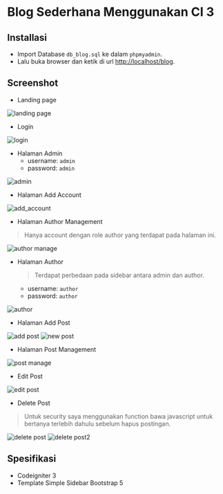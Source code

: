 # Blog Sederhana Menggunakan CI 3

## Installasi
- Import Database `db_blog.sql` ke dalam `phpmyadmin`.
- Lalu buka browser dan ketik di url [http://localhost/blog](http://localhost/blog).

## Screenshot
- Landing page

![landing page](screenshot/ss-landing.png)

- Login

![login](screenshot/ss-login.png)

- Halaman Admin
  - username: `admin`
  - password: `admin`

![admin](screenshot/ss-admin.png)

- Halaman Add Account

![add_account](screenshot/ss-add-account.png)

- Halaman Author Management
> Hanya account dengan role author yang terdapat pada halaman ini.

![author manage](screenshot/ss-author-manage.png)

- Halaman Author
  > Terdapat perbedaan pada sidebar antara admin dan author.
  - username: `author`
  - password: `author`

![author](screenshot/ss-author.png)

- Halaman Add Post

![add post](screenshot/ss-new-post.png)
![new post](screenshot/ss-new-post-2.png)

- Halaman Post Management

![post manage](screenshot/ss-post-manage.png)

- Edit Post

![edit post](screenshot/ss-edit.png)

- Delete Post
> Untuk security saya menggunakan function bawa javascript untuk bertanya terlebih dahulu sebelum hapus postingan.

![delete post](screenshot/ss-delete.png)
![delete post2](screenshot/ss-delete-1.png)



## Spesifikasi
- Codeigniter 3
- Template Simple Sidebar Bootstrap 5
